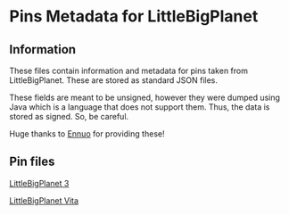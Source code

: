 # Pins Metadata for LittleBigPlanet

## Information

These files contain information and metadata for pins taken from LittleBigPlanet. These are stored as standard JSON files.

These fields are meant to be unsigned, however they were dumped using Java which is a language that does not support them. Thus, the data is stored as signed. So, be careful.

Huge thanks to [Ennuo](https://github.com/ennuo/) for providing these!

## Pin files

[LittleBigPlanet 3](https://littlebigrefresh.github.io/Docs/pin-files/lbp3.json)

[LittleBigPlanet Vita](https://littlebigrefresh.github.io/Docs/pin-files/lbpvita.json)